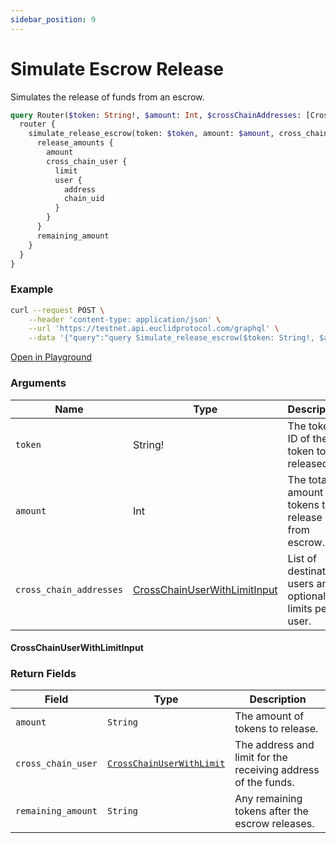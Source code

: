 ```yaml
---
sidebar_position: 9
---
```

# Simulate Escrow Release
Simulates the release of funds from an escrow.

```graphql
query Router($token: String!, $amount: Int, $crossChainAddresses: [CrossChainUserWithLimitInput]) {
  router {
    simulate_release_escrow(token: $token, amount: $amount, cross_chain_addresses: $crossChainAddresses) {
      release_amounts {
        amount
        cross_chain_user {
          limit
          user {
            address
            chain_uid
          }
        }
      }
      remaining_amount
    }
  }
}
```
### Example

```bash
curl --request POST \
    --header 'content-type: application/json' \
    --url 'https://testnet.api.euclidprotocol.com/graphql' \
    --data '{"query":"query Simulate_release_escrow($token: String!, $amount: Int, $crossChainAddresses: [CrossChainUserWithLimitInput]) {\n  router {\n    simulate_release_escrow(token: $token, amount: $amount, cross_chain_addresses: $crossChainAddresses) {\n      remaining_amount\n      release_amounts {\n        amount\n        cross_chain_user {\n          user {\n            chain_uid\n            address\n          }\n          limit\n        }\n      }\n    }\n  }\n}","variables":{"token":"euclid","amount":1000,"crossChainAddresses":[{"limit":800,"user":{"address":"nibi14hcxlnwlqtq75ttaxf674vk6mafspg8x3ky6ts","chain_uid":"nibiru"}}]}}'

```

[Open in Playground](https://testnet.api.euclidprotocol.com/?explorerURLState=N4IgJg9gxgrgtgUwHYBcQC4QEcYIE4CeABAMoCWcMANgIYoID6eCVCNAzowu1HhAO4AKACQoIAa2TpSKPGSQBzAIQAaIsJpwIMVNICSqNcN4R27AMIALGvICCYMMzPdpAbXN8zVm0gCqnPAB1MhRLABkKEIMABxgUAF0ASiJgAB0kIiI%2BOPwU9MzM9gpqOkZmVg4uHj4hMUkkaVEJZDVNbV11Np0UNRMzBihreQYaBydOdka%2BiyGke0duCeS0jILM5jgfeQURrW78tayWNk5d9pR2PNXDoi7UA5vpgdmGGACrm7W33JXPw8GfK8yGAHn9bmNFqCbgBfKGHKiRFBwzKw64FVFrDFEVHQkAqEAANxochoACNWOwMCBfkRUiA6sg6dI6QgYFAESC8Qc6XckRgiABGAAMIpU3JA028dghznYTKIrlBNLWdIRcBC8oAHKK4XTvnh5crDjyZXL%2BXSkGRSWQBQAWSxQAAeVCQ-CoWBQWAA7ABWFAoGiOgBmADYvbaCeIQ5sg%2BxogpNY6AMziAghi50sVolUSl4wYHyi1Wsh4GB0uFYlEHeL5dK46FAA)


### Arguments

| **Name**                  | **Type**                                               | **Description**                                                                 |
|---------------------------|--------------------------------------------------------|---------------------------------------------------------------------------------|
| `token`                   | String!                                                | The token ID of the token to be released.                                       |
| `amount`                  | Int                                                    | The total amount of tokens to release from escrow.                             |
| `cross_chain_addresses`   | [CrossChainUserWithLimitInput](../../common%20types.md#crosschainuserwithlimit)                         | List of destination users and optional limits per user.                        |

#### CrossChainUserWithLimitInput



### Return Fields

| **Field**                  | **Type**   | **Description**                                             |
|------------------------|--------|---------------------------------------------------------|
| `amount`                  | `String` | The amount of tokens to release.                        |
| `cross_chain_user`         | [`CrossChainUserWithLimit`](../../common%20types.md#crosschainuserwithlimit)    | The address and limit for the receiving address of the funds.                                 |
| `remaining_amount`          | `String` | Any remaining tokens after the escrow releases.                    |


